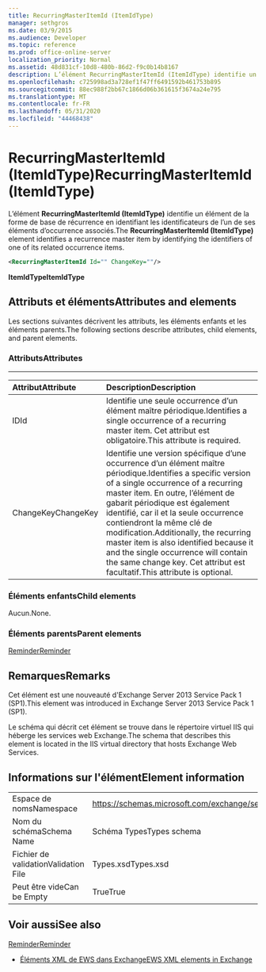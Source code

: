 ```yaml
---
title: RecurringMasterItemId (ItemIdType)
manager: sethgros
ms.date: 03/9/2015
ms.audience: Developer
ms.topic: reference
ms.prod: office-online-server
localization_priority: Normal
ms.assetid: 48d831cf-10d8-480b-86d2-f9c0b14b8167
description: L’élément RecurringMasterItemId (ItemIdType) identifie un élément de la forme de base de récurrence en identifiant les identificateurs de l’un de ses éléments d’occurrence associés.
ms.openlocfilehash: c725998ad3a728ef1f47ff6491592b461753b895
ms.sourcegitcommit: 88ec988f2bb67c1866d06b361615f3674a24e795
ms.translationtype: MT
ms.contentlocale: fr-FR
ms.lasthandoff: 05/31/2020
ms.locfileid: "44468438"
---
```

# <a name="recurringmasteritemid-itemidtype"></a><span data-ttu-id="f8ea5-103">RecurringMasterItemId (ItemIdType)</span><span class="sxs-lookup"><span data-stu-id="f8ea5-103">RecurringMasterItemId (ItemIdType)</span></span>

<span data-ttu-id="f8ea5-104">L’élément **RecurringMasterItemId (ItemIdType)** identifie un élément de la forme de base de récurrence en identifiant les identificateurs de l’un de ses éléments d’occurrence associés.</span><span class="sxs-lookup"><span data-stu-id="f8ea5-104">The **RecurringMasterItemId (ItemIdType)** element identifies a recurrence master item by identifying the identifiers of one of its related occurrence items.</span></span> 
  
```XML
<RecurringMasterItemId Id="" ChangeKey=""/>
```

 <span data-ttu-id="f8ea5-105">**ItemIdType**</span><span class="sxs-lookup"><span data-stu-id="f8ea5-105">**ItemIdType**</span></span>
## <a name="attributes-and-elements"></a><span data-ttu-id="f8ea5-106">Attributs et éléments</span><span class="sxs-lookup"><span data-stu-id="f8ea5-106">Attributes and elements</span></span>

<span data-ttu-id="f8ea5-107">Les sections suivantes décrivent les attributs, les éléments enfants et les éléments parents.</span><span class="sxs-lookup"><span data-stu-id="f8ea5-107">The following sections describe attributes, child elements, and parent elements.</span></span>
  
### <a name="attributes"></a><span data-ttu-id="f8ea5-108">Attributs</span><span class="sxs-lookup"><span data-stu-id="f8ea5-108">Attributes</span></span>

****

|<span data-ttu-id="f8ea5-109">**Attribut**</span><span class="sxs-lookup"><span data-stu-id="f8ea5-109">**Attribute**</span></span>|<span data-ttu-id="f8ea5-110">**Description**</span><span class="sxs-lookup"><span data-stu-id="f8ea5-110">**Description**</span></span>|
|:-----|:-----|
|<span data-ttu-id="f8ea5-111">ID</span><span class="sxs-lookup"><span data-stu-id="f8ea5-111">Id</span></span>  <br/> |<span data-ttu-id="f8ea5-112">Identifie une seule occurrence d’un élément maître périodique.</span><span class="sxs-lookup"><span data-stu-id="f8ea5-112">Identifies a single occurrence of a recurring master item.</span></span> <span data-ttu-id="f8ea5-113">Cet attribut est obligatoire.</span><span class="sxs-lookup"><span data-stu-id="f8ea5-113">This attribute is required.</span></span>  <br/> |
|<span data-ttu-id="f8ea5-114">ChangeKey</span><span class="sxs-lookup"><span data-stu-id="f8ea5-114">ChangeKey</span></span>  <br/> |<span data-ttu-id="f8ea5-115">Identifie une version spécifique d’une occurrence d’un élément maître périodique.</span><span class="sxs-lookup"><span data-stu-id="f8ea5-115">Identifies a specific version of a single occurrence of a recurring master item.</span></span> <span data-ttu-id="f8ea5-116">En outre, l’élément de gabarit périodique est également identifié, car il et la seule occurrence contiendront la même clé de modification.</span><span class="sxs-lookup"><span data-stu-id="f8ea5-116">Additionally, the recurring master item is also identified because it and the single occurrence will contain the same change key.</span></span> <span data-ttu-id="f8ea5-117">Cet attribut est facultatif.</span><span class="sxs-lookup"><span data-stu-id="f8ea5-117">This attribute is optional.</span></span>  <br/> |
   
### <a name="child-elements"></a><span data-ttu-id="f8ea5-118">Éléments enfants</span><span class="sxs-lookup"><span data-stu-id="f8ea5-118">Child elements</span></span>

<span data-ttu-id="f8ea5-119">Aucun.</span><span class="sxs-lookup"><span data-stu-id="f8ea5-119">None.</span></span>
  
### <a name="parent-elements"></a><span data-ttu-id="f8ea5-120">Éléments parents</span><span class="sxs-lookup"><span data-stu-id="f8ea5-120">Parent elements</span></span>

[<span data-ttu-id="f8ea5-121">Reminder</span><span class="sxs-lookup"><span data-stu-id="f8ea5-121">Reminder</span></span>](reminder.md)
  
## <a name="remarks"></a><span data-ttu-id="f8ea5-122">Remarques</span><span class="sxs-lookup"><span data-stu-id="f8ea5-122">Remarks</span></span>

<span data-ttu-id="f8ea5-123">Cet élément est une nouveauté d'Exchange Server 2013 Service Pack 1 (SP1).</span><span class="sxs-lookup"><span data-stu-id="f8ea5-123">This element was introduced in Exchange Server 2013 Service Pack 1 (SP1).</span></span>
  
<span data-ttu-id="f8ea5-124">Le schéma qui décrit cet élément se trouve dans le répertoire virtuel IIS qui héberge les services web Exchange.</span><span class="sxs-lookup"><span data-stu-id="f8ea5-124">The schema that describes this element is located in the IIS virtual directory that hosts Exchange Web Services.</span></span>
  
## <a name="element-information"></a><span data-ttu-id="f8ea5-125">Informations sur l'élément</span><span class="sxs-lookup"><span data-stu-id="f8ea5-125">Element information</span></span>

|||
|:-----|:-----|
|<span data-ttu-id="f8ea5-126">Espace de noms</span><span class="sxs-lookup"><span data-stu-id="f8ea5-126">Namespace</span></span>  <br/> |https://schemas.microsoft.com/exchange/services/2006/types  <br/> |
|<span data-ttu-id="f8ea5-127">Nom du schéma</span><span class="sxs-lookup"><span data-stu-id="f8ea5-127">Schema Name</span></span>  <br/> |<span data-ttu-id="f8ea5-128">Schéma Types</span><span class="sxs-lookup"><span data-stu-id="f8ea5-128">Types schema</span></span>  <br/> |
|<span data-ttu-id="f8ea5-129">Fichier de validation</span><span class="sxs-lookup"><span data-stu-id="f8ea5-129">Validation File</span></span>  <br/> |<span data-ttu-id="f8ea5-130">Types.xsd</span><span class="sxs-lookup"><span data-stu-id="f8ea5-130">Types.xsd</span></span>  <br/> |
|<span data-ttu-id="f8ea5-131">Peut être vide</span><span class="sxs-lookup"><span data-stu-id="f8ea5-131">Can be Empty</span></span>  <br/> |<span data-ttu-id="f8ea5-132">True</span><span class="sxs-lookup"><span data-stu-id="f8ea5-132">True</span></span>  <br/> |
   
## <a name="see-also"></a><span data-ttu-id="f8ea5-133">Voir aussi</span><span class="sxs-lookup"><span data-stu-id="f8ea5-133">See also</span></span>



[<span data-ttu-id="f8ea5-134">Reminder</span><span class="sxs-lookup"><span data-stu-id="f8ea5-134">Reminder</span></span>](reminder.md)


- [<span data-ttu-id="f8ea5-135">Éléments XML de EWS dans Exchange</span><span class="sxs-lookup"><span data-stu-id="f8ea5-135">EWS XML elements in Exchange</span></span>](ews-xml-elements-in-exchange.md)

